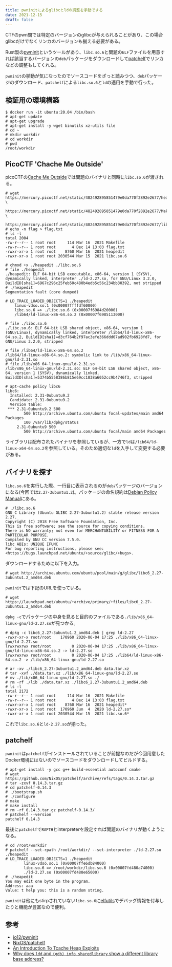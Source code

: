 ```yaml
---
title: pwninitによるglibcとldの調整を手動でする
date: 2021-12-15
draft: false
---
```


CTFのpwn問では特定のバージョンのglibcが与えられることがあり、この場合glibcだけでなくリンカのバージョンも揃える必要がある。

Rust製の[pwninit](https://github.com/io12/pwninit)というツールがあり、`libc.so.6`と問題の`ELF`ファイルを用意すれば該当するバージョンの`deb`パッケージをダウンロードして[patchelf](https://github.com/NixOS/patchelf)でリンカなどの調整もしてくれる。

`pwninit`の挙動が気になったのでソースコードをざっと読みつつ、`deb`パッケージのダウンロード、`patchelf`による`libc.so.6`と`ld`の適用を手動で行った。

## 検証用の環境構築

```
$ docker run -it ubuntu:20.04 /bin/bash
# apt-get update
# apt-get upgrade
# apt-get install -y wget binutils xz-utils file
# cd ~
# mkdir workdir
# cd workdir
# pwd
/root/workdir
```

## PicoCTF 'Chache Me Outside'

picoCTFの[Cache Me Outside](https://play.picoctf.org/practice/challenge/146?category=6&page=1)では問題のバイナリと同時に`libc.so.6`が渡される。

```
# wget https://mercury.picoctf.net/static/482492895851479e0da770f2892e2677/heapedit \
    https://mercury.picoctf.net/static/482492895851479e0da770f2892e2677/Makefile \
    https://mercury.picoctf.net/static/482492895851479e0da770f2892e2677/libc.so.6
# echo -n flag > flag.txt
# ls -l
total 2004
-rw-r--r-- 1 root root     114 Mar 16  2021 Makefile
-rw-r--r-- 1 root root       4 Dec 14 13:03 flag.txt
-rwxr-xr-x 1 root root    8760 Mar 16  2021 heapedit
-rwxr-xr-x 1 root root 2030544 Mar 15  2021 libc.so.6
```

```
# chmod +x ./heapedit ./libc.so.6
# file ./heapedit
./heapedit: ELF 64-bit LSB executable, x86-64, version 1 (SYSV), dynamically linked, interpreter ./ld-2.27.so, for GNU/Linux 3.2.0, BuildID[sha1]=6967c296c25feb50c480b4edb5c56c234bb30392, not stripped
# ./heapedit
Segmentation fault (core dumped)
```

```
# LD_TRACE_LOADED_OBJECTS=1 ./heapedit
    linux-vdso.so.1 (0x00007ffffdf60000)
    libc.so.6 => ./libc.so.6 (0x00007f6984d20000)
    /lib64/ld-linux-x86-64.so.2 (0x00007f6985113000)
```

```
# file ./libc.so.6 
./libc.so.6: ELF 64-bit LSB shared object, x86-64, version 1 (GNU/Linux), dynamically linked, interpreter /lib64/ld-linux-x86-64.so.2, BuildID[sha1]=d3cf764b2f97ac3efe366ddd07ad902fb6928fd7, for GNU/Linux 3.2.0, stripped
```

```
# file /lib64/ld-linux-x86-64.so.2 
/lib64/ld-linux-x86-64.so.2: symbolic link to /lib/x86_64-linux-gnu/ld-2.31.so
# file /lib/x86_64-linux-gnu/ld-2.31.so 
/lib/x86_64-linux-gnu/ld-2.31.so: ELF 64-bit LSB shared object, x86-64, version 1 (SYSV), dynamically linked, BuildID[sha1]=5374b5558386b815e69cc1838a6052cc9b4746f3, stripped
```

```
# apt-cache policy libc6
libc6:
  Installed: 2.31-0ubuntu9.2
  Candidate: 2.31-0ubuntu9.2
  Version table:
 *** 2.31-0ubuntu9.2 500
        500 http://archive.ubuntu.com/ubuntu focal-updates/main amd64 Packages
        100 /var/lib/dpkg/status
     2.31-0ubuntu9 500
        500 http://archive.ubuntu.com/ubuntu focal/main amd64 Packages
```

ライブラリは配布されたバイナリを参照しているが、一方で`ld`は`/lib64/ld-linux-x64-64.so.2`を参照している。そのため適切な`ld`を入手して変更する必要がある。


## バイナリを探す

`libc.so.6`を実行した際、一行目に表示されるのが`deb`パッケージのバージョンになる(今回では`2.27-3ubuntu1.2`)。パッケージの命名規約は[Debian Policy Manual](https://www.debian.org/doc/debian-policy/ch-controlfields.html#version)にある。

```
# ./libc.so.6
GNU C Library (Ubuntu GLIBC 2.27-3ubuntu1.2) stable release version 2.27.
Copyright (C) 2018 Free Software Foundation, Inc.
This is free software; see the source for copying conditions.
There is NO warranty; not even for MERCHANTABILITY or FITNESS FOR A
PARTICULAR PURPOSE.
Compiled by GNU CC version 7.5.0.
libc ABIs: UNIQUE IFUNC
For bug reporting instructions, please see:
<https://bugs.launchpad.net/ubuntu/+source/glibc/+bugs>.
```

ダウンロードするために以下を入力。

```
# wget http://archive.ubuntu.com/ubuntu/pool/main/g/glibc/libc6_2.27-3ubuntu1.2_amd64.deb
```

`pwninit`では下記のURLを使っている。

```
# wget https://launchpad.net/ubuntu/+archive/primary/+files/libc6_2.27-3ubuntu1.2_amd64.deb
```

`dpkg -c`でパッケージの中身を見ると目的のファイルである`./lib/x86_64-linux-gnu/ld-2.27.so`が見つかる。

```
# dpkg -c libc6_2.27-3ubuntu1.2_amd64.deb | grep ld-2.27
-rwxr-xr-x root/root    170960 2020-06-04 17:25 ./lib/x86_64-linux-gnu/ld-2.27.so
lrwxrwxrwx root/root         0 2020-06-04 17:25 ./lib/x86_64-linux-gnu/ld-linux-x86-64.so.2 -> ld-2.27.so
lrwxrwxrwx root/root         0 2020-06-04 17:25 ./lib64/ld-linux-x86-64.so.2 -> /lib/x86_64-linux-gnu/ld-2.27.so
```

```
# ar -xv ./libc6_2.27-3ubuntu1.2_amd64.deb data.tar.xz
# tar -xvf ./data.tar.xz ./lib/x86_64-linux-gnu/ld-2.27.so
# mv ./lib/x86_64-linux-gnu/ld-2.27.so ./
# rm -rf ./lib ./data.tar.xz ./libc6_2.27-3ubuntu1.2_amd64.deb
# ls -l
total 2172
-rw-r--r-- 1 root root     114 Mar 16  2021 Makefile
-rw-r--r-- 1 root root       4 Dec 14 13:03 flag.txt
-rwxr-xr-x 1 root root    8760 Mar 16  2021 heapedit*
-rwxr-xr-x 1 root root  170960 Jun  4  2020 ld-2.27.so*
-rwxr-xr-x 1 root root 2030544 Mar 15  2021 libc.so.6*
```

これで`libc.so.6`と`ld-2.27.so`が揃った。

## patchelf

`pwninit`は`patchelf`がインストールされていることが前提なのだが今回用意したDocker環境にはないのでソースコードをダウンロードしてビルドする。

```
# apt-get install -y gcc g++ build-essential autoconf cmake
# wget https://github.com/NixOS/patchelf/archive/refs/tags/0.14.3.tar.gz
# tar -zxvf 0.14.3.tar.gz
# cd patchelf-0.14.3
# ./bootstrap.sh
# ./configure
# make
# make install
# rm -rf 0.14.3.tar.gz patchelf-0.14.3/
# patchelf --version
patchelf 0.14.3
```

最後に`patchelf`で`RAPTH`とinterpreterを設定すれば問題のバイナリが動くようになる。

```
# cd /root/workdir
# patchelf --set-rpath /root/workdir/ --set-interpreter ./ld-2.27.so ./heapedit 
# LD_TRACE_LOADED_OBJECTS=1 ./heapedit 
        linux-vdso.so.1 (0x00007ffe6db84000)
        libc.so.6 => /root/workdir/libc.so.6 (0x00007fd480a74000)
        ./ld-2.27.so (0x00007fd480e65000)
# ./heapedit
You may edit one byte in the program.
Address: aaa
Value: t help you: this is a random string.
```

`pwninit`は他にもstirpされていない`libc.so.6`に[elfutils](https://sourceware.org/elfutils/)でデバッグ情報を付与したりと機能が豊富なので便利。

## 参考
- [io12/pwninit](https://github.com/io12/pwninit)
- [NixOS/patchelf](https://github.com/NixOS/patchelf)
- [An Introduction To Tcache Heap Exploits](https://featureenvy.com/blog/an-introduction-to-tcache-heap-exploits/)
- [Why does `ldd` and `(gdb) info sharedlibrary` show a different library base address?](https://reverseengineering.stackexchange.com/questions/6657/why-does-ldd-and-gdb-info-sharedlibrary-show-a-different-library-base-addr)
